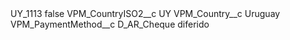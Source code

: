 <?xml version="1.0" encoding="UTF-8"?>
<CustomMetadata xmlns="http://soap.sforce.com/2006/04/metadata" xmlns:xsi="http://www.w3.org/2001/XMLSchema-instance" xmlns:xsd="http://www.w3.org/2001/XMLSchema">
    <label>UY_1113</label>
    <protected>false</protected>
    <values>
        <field>VPM_CountryISO2__c</field>
        <value xsi:type="xsd:string">UY</value>
    </values>
    <values>
        <field>VPM_Country__c</field>
        <value xsi:type="xsd:string">Uruguay</value>
    </values>
    <values>
        <field>VPM_PaymentMethod__c</field>
        <value xsi:type="xsd:string">D_AR_Cheque diferido</value>
    </values>
</CustomMetadata>
